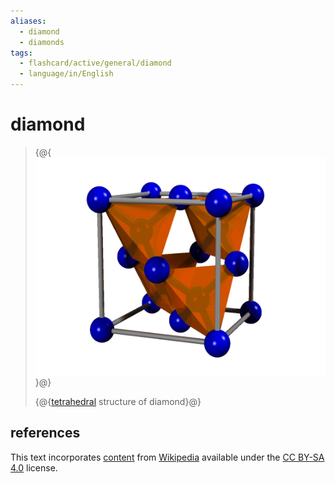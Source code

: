 ```yaml
---
aliases:
  - diamond
  - diamonds
tags:
  - flashcard/active/general/diamond
  - language/in/English
---
```


# diamond

> {@{![diamond structure](../archives/Wikimedia%20Commons/Diamond%20structure.gif)}@}
>
> {@{[tetrahedral](tetrahedron.md) structure of diamond}@} <!--SR:!2025-07-08,573,310!2025-02-03,467,310-->

## references

This text incorporates [content](https://en.wikipedia.org/wiki/diamond) from [Wikipedia](Wikipedia.md) available under the [CC BY-SA 4.0](https://creativecommons.org/licenses/by-sa/4.0/) license.
